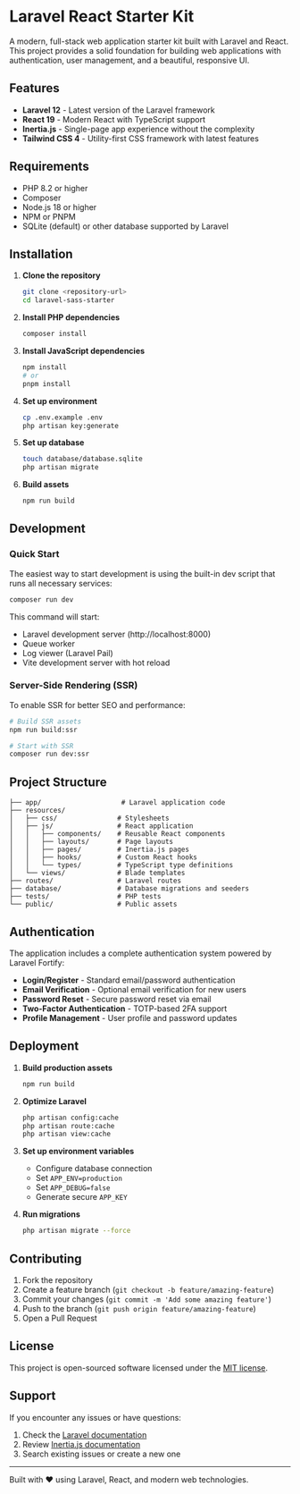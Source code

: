 # Laravel React Starter Kit

A modern, full-stack web application starter kit built with Laravel and React. This project provides a solid foundation for building web applications with authentication, user management, and a beautiful, responsive UI.

## Features

- **Laravel 12** - Latest version of the Laravel framework
- **React 19** - Modern React with TypeScript support
- **Inertia.js** - Single-page app experience without the complexity
- **Tailwind CSS 4** - Utility-first CSS framework with latest features

## Requirements

- PHP 8.2 or higher
- Composer
- Node.js 18 or higher
- NPM or PNPM
- SQLite (default) or other database supported by Laravel

## Installation

1. **Clone the repository**

    ```bash
    git clone <repository-url>
    cd laravel-sass-starter
    ```

2. **Install PHP dependencies**

    ```bash
    composer install
    ```

3. **Install JavaScript dependencies**

    ```bash
    npm install
    # or
    pnpm install
    ```

4. **Set up environment**

    ```bash
    cp .env.example .env
    php artisan key:generate
    ```

5. **Set up database**

    ```bash
    touch database/database.sqlite
    php artisan migrate
    ```

6. **Build assets**

    ```bash
    npm run build
    ```

## Development

### Quick Start

The easiest way to start development is using the built-in dev script that runs all necessary services:

```bash
composer run dev
```

This command will start:

- Laravel development server (http://localhost:8000)
- Queue worker
- Log viewer (Laravel Pail)
- Vite development server with hot reload

### Server-Side Rendering (SSR)

To enable SSR for better SEO and performance:

```bash
# Build SSR assets
npm run build:ssr

# Start with SSR
composer run dev:ssr
```

## Project Structure

```
├── app/                    # Laravel application code
├── resources/
│   ├── css/               # Stylesheets
│   ├── js/                # React application
│   │   ├── components/    # Reusable React components
│   │   ├── layouts/       # Page layouts
│   │   ├── pages/         # Inertia.js pages
│   │   ├── hooks/         # Custom React hooks
│   │   └── types/         # TypeScript type definitions
│   └── views/             # Blade templates
├── routes/                # Laravel routes
├── database/              # Database migrations and seeders
├── tests/                 # PHP tests
└── public/                # Public assets
```

## Authentication

The application includes a complete authentication system powered by Laravel Fortify:

- **Login/Register** - Standard email/password authentication
- **Email Verification** - Optional email verification for new users
- **Password Reset** - Secure password reset via email
- **Two-Factor Authentication** - TOTP-based 2FA support
- **Profile Management** - User profile and password updates

## Deployment

1. **Build production assets**

    ```bash
    npm run build
    ```

2. **Optimize Laravel**

    ```bash
    php artisan config:cache
    php artisan route:cache
    php artisan view:cache
    ```

3. **Set up environment variables**
    - Configure database connection
    - Set `APP_ENV=production`
    - Set `APP_DEBUG=false`
    - Generate secure `APP_KEY`

4. **Run migrations**

    ```bash
    php artisan migrate --force
    ```

## Contributing

1. Fork the repository
2. Create a feature branch (`git checkout -b feature/amazing-feature`)
3. Commit your changes (`git commit -m 'Add some amazing feature'`)
4. Push to the branch (`git push origin feature/amazing-feature`)
5. Open a Pull Request

## License

This project is open-sourced software licensed under the [MIT license](https://opensource.org/licenses/MIT).

## Support

If you encounter any issues or have questions:

1. Check the [Laravel documentation](https://laravel.com/docs)
2. Review [Inertia.js documentation](https://inertiajs.com/)
3. Search existing issues or create a new one

---

Built with ❤️ using Laravel, React, and modern web technologies.
